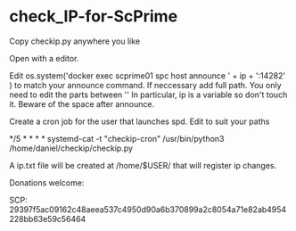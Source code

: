 # check_IP-for-ScPrime
Copy checkip.py anywhere you like

Open with a editor.

Edit  os.system('docker exec scprime01 spc host announce ' + ip + ':14282' ) to match your announce command. If neccessary add full path. You only need to edit the parts between '' In particular, ip is a variable so don't touch it. Beware of the space after announce.

Create a cron job for the user that launches spd. Edit to suit your paths

*/5 * * * * systemd-cat -t "checkip-cron" /usr/bin/python3 /home/daniel/checkip/checkip.py

A ip.txt file will be created at /home/$USER/ that will register ip changes.

Donations welcome:

SCP: 29397f5ac09162c48aeea537c4950d90a6b370899a2c8054a71e82ab4954228bb63e59c56464
